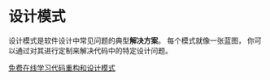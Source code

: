 # 设计模式

设计模式是软件设计中常见问题的典型**解决方案**。 每个模式就像一张蓝图， 你可以通过对其进行定制来解决代码中的特定设计问题。

[免费在线学习代码重构和设计模式](https://refactoringguru.cn/)